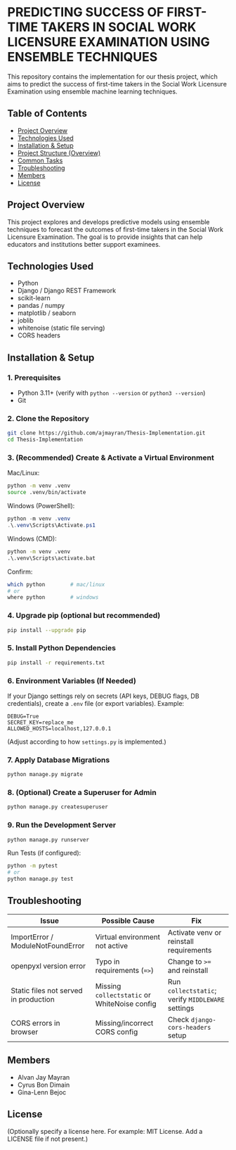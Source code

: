 # PREDICTING SUCCESS OF FIRST-TIME TAKERS IN SOCIAL WORK LICENSURE EXAMINATION USING ENSEMBLE TECHNIQUES

This repository contains the implementation for our thesis project, which aims to predict the success of first-time takers in the Social Work Licensure Examination using ensemble machine learning techniques.

## Table of Contents
- [Project Overview](#project-overview)
- [Technologies Used](#technologies-used)
- [Installation & Setup](#installation--setup)
- [Project Structure (Overview)](#project-structure-overview)
- [Common Tasks](#common-tasks)
- [Troubleshooting](#troubleshooting)
- [Members](#members)
- [License](#license)

## Project Overview
This project explores and develops predictive models using ensemble techniques to forecast the outcomes of first-time takers in the Social Work Licensure Examination. The goal is to provide insights that can help educators and institutions better support examinees.

## Technologies Used
- Python
- Django / Django REST Framework
- scikit-learn
- pandas / numpy
- matplotlib / seaborn
- joblib
- whitenoise (static file serving)
- CORS headers


## Installation & Setup

### 1. Prerequisites
- Python 3.11+ (verify with `python --version` or `python3 --version`)
- Git


### 2. Clone the Repository
```bash
git clone https://github.com/ajmayran/Thesis-Implementation.git
cd Thesis-Implementation
```

### 3. (Recommended) Create & Activate a Virtual Environment
Mac/Linux:
```bash
python -m venv .venv
source .venv/bin/activate
```

Windows (PowerShell):
```powershell
python -m venv .venv
.\.venv\Scripts\Activate.ps1
```

Windows (CMD):
```cmd
python -m venv .venv
.\.venv\Scripts\activate.bat
```

Confirm:
```bash
which python        # mac/linux
# or
where python        # windows
```

### 4. Upgrade pip (optional but recommended)
```bash
pip install --upgrade pip
```

### 5. Install Python Dependencies
```bash
pip install -r requirements.txt
```

### 6. Environment Variables (If Needed)
If your Django settings rely on secrets (API keys, DEBUG flags, DB credentials), create a `.env` file (or export variables). Example:
```
DEBUG=True
SECRET_KEY=replace_me
ALLOWED_HOSTS=localhost,127.0.0.1
```
(Adjust according to how `settings.py` is implemented.)

### 7. Apply Database Migrations
```bash
python manage.py migrate
```

### 8. (Optional) Create a Superuser for Admin
```bash
python manage.py createsuperuser
```

### 9. Run the Development Server
```bash
python manage.py runserver
```


Run Tests (if configured):
```bash
python -m pytest
# or
python manage.py test
```


## Troubleshooting

| Issue | Possible Cause | Fix |
|-------|----------------|-----|
| ImportError / ModuleNotFoundError | Virtual environment not active | Activate venv or reinstall requirements |
| openpyxl version error | Typo in requirements (`=>`) | Change to `>=` and reinstall |
| Static files not served in production | Missing `collectstatic` or WhiteNoise config | Run `collectstatic`; verify `MIDDLEWARE` settings |
| CORS errors in browser | Missing/incorrect CORS config | Check `django-cors-headers` setup |

## Members
- Alvan Jay Mayran
- Cyrus Bon Dimain
- Gina-Lenn Bejoc

## License
(Optionally specify a license here. For example: MIT License. Add a LICENSE file if not present.)
